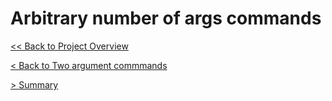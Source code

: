 # Arbitrary number of args commands

[<< Back to Project Overview](../defenderProject.md)

[< Back to Two argument commmands](twoArgs.md)

[> Summary](../summary.md)
